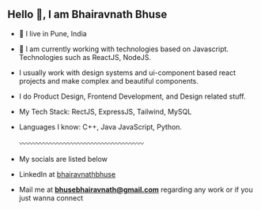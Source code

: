 ## Hello 👋, I am Bhairavnath Bhuse 


- 📍 I live in Pune, India
- 🔭 I am currently working with technologies based on Javascript. Technologies such as ReactJS, NodeJS.
- I usually work with design systems and ui-component based react projects and make complex and beautiful components.
- I do Product Design, Frontend Development, and Design related stuff.
- My Tech Stack: RectJS, ExpressJS, Tailwind, MySQL
- Languages I know: C++, Java JavaScript, Python.

  〰️〰️〰️〰️〰️〰️〰️〰️〰️〰️〰️〰️〰️〰️〰️〰️〰️〰️
-  My socials are listed below
  - LinkedIn at [bhairavnathbhuse](https://www.linkedin.com/in/bhairavnath-bhuse-740266231/)
  - Mail me at **bhusebhairavnath@gmail.com** 
  regarding any work or if you just wanna connect
<!--
**Bhairavnath-Bhuse/Bhairavnath-Bhuse** is a ✨ _special_ ✨ repository because its `README.md` (this file) appears on your GitHub profile.

Here are some ideas to get you started:

-  I’m currently working on ...
- 🌱 I’m currently learning ...
- 👯 I’m looking to collaborate on ...
- 🤔 I’m looking for help with ...
- 💬 Ask me about ...
- 📫 How to reach me: ...
- 😄 Pronouns: ...
- ⚡ Fun fact: ...
-->
